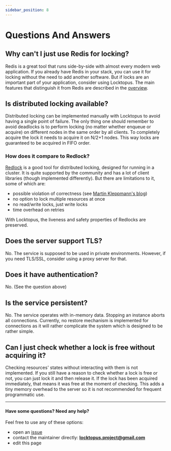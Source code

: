 ```yaml
---
sidebar_position: 8
---
```


# Questions And Answers

## Why can't I just use Redis for locking?

Redis is a great tool that runs side-by-side with almost every modern web application. If you already have Redis in your stack, you can use it for locking without the need to add another software. But if locks are an important part of your application, consider using Locktopus. The main features that distinguish it from Redis are described in the [overview](overview.md#features).

## Is distributed locking available?

Distributed locking can be implemented manually with Locktopus to avoid having a single point of failure. The only thing one should remember to avoid deadlocks is to perform locking (no matter whether enqueue or acquire) on different nodes in the same order by all clients. To completely acquire the lock it needs to acquire it on N/2+1 nodes. This way locks are guaranteed to be acquired in FIFO order.

### How does it compare to Redlock?

[Redlock](https://redis.io/docs/manual/patterns/distributed-locks/) is a good tool for distributed locking, designed for running in a cluster. It is quite supported by the community and has a lot of client libraries (though implemented differently). But there are limitations to it, some of which are:

- possible violation of correctness (see [Martin Kleppmann's blog](https://martin.kleppmann.com/2016/02/08/how-to-do-distributed-locking.html))
- no option to lock multiple resources at once
- no read/write locks, just write locks
- time overhead on retries

With Locktopus, the liveness and safety properties of Redlocks are preserved.

## Does the server support TLS?

No. The service is supposed to be used in private environments. However, if you need TLS/SSL, consider using a proxy server for that.

## Does it have authentication?

No. (See the question above)

## Is the service persistent?

No. The service operates with in-memory data. Stopping an instance aborts all connections.
Currently, no restore mechanism is implemented for connections as it will rather complicate the system which is designed to be rather simple.

## Can I just check whether a lock is free without acquiring it?

Checking resources' states without interacting with them is not implemented. If you still have a reason to check whether a lock is free or not, you can just lock it and then release it. If the lock has been acquired immediately, that means it was free at the moment of checking. This adds a tiny memory overhead to the server so it is not recommended for frequent programmatic use.

---

#### Have some questions? Need any help?

Feel free to use any of these options:

- open an [issue](https://github.com/locktopus-project/locktopus-website/issues)
- contact the maintainer directly: **locktopus.project@gmail.com**
- edit this page
